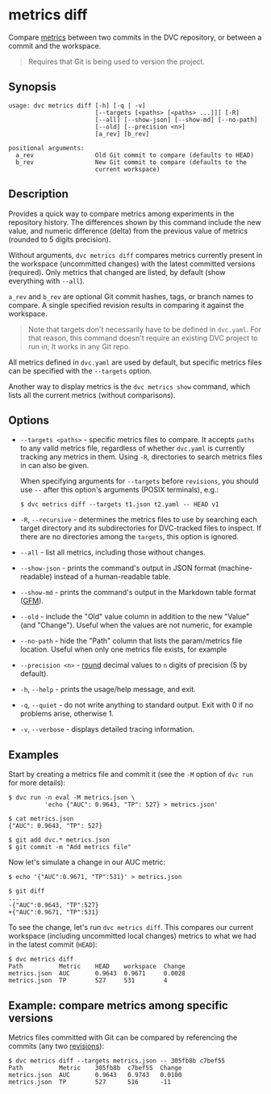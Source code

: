 # metrics diff

Compare [metrics](/doc/command-reference/metrics) between two commits in the
<abbr>DVC repository</abbr>, or between a commit and the <abbr>workspace</abbr>.

> Requires that Git is being used to version the project.

## Synopsis

```usage
usage: dvc metrics diff [-h] [-q | -v]
                        [--targets [<paths> [<paths> ...]]] [-R]
                        [--all] [--show-json] [--show-md] [--no-path]
                        [--old] [--precision <n>]
                        [a_rev] [b_rev]

positional arguments:
  a_rev                 Old Git commit to compare (defaults to HEAD)
  b_rev                 New Git commit to compare (defaults to the
                        current workspace)
```

## Description

Provides a quick way to compare metrics among experiments in the repository
history. The differences shown by this command include the new value, and
numeric difference (delta) from the previous value of metrics (rounded to 5
digits precision).

Without arguments, `dvc metrics diff` compares metrics currently present in the
<abbr>workspace</abbr> (uncommitted changes) with the latest committed versions
(required). Only metrics that changed are listed, by default (show everything
with `--all`).

`a_rev` and `b_rev` are optional Git commit hashes, tags, or branch names to
compare. A single specified revision results in comparing it against the
workspace.

> Note that targets don't necessarily have to be defined in `dvc.yaml`. For that
> reason, this command doesn't require an existing DVC project to run in; It
> works in any Git repo.

All metrics defined in `dvc.yaml` are used by default, but specific metrics
files can be specified with the `--targets` option.

Another way to display metrics is the `dvc metrics show` command, which lists
all the current metrics (without comparisons).

## Options

- `--targets <paths>` - specific metrics files to compare. It accepts `paths` to
  any valid metrics file, regardless of whether `dvc.yaml` is currently tracking
  any metrics in them. Using `-R`, directories to search metrics files in can
  also be given.

  When specifying arguments for `--targets` before `revisions`, you should use
  `--` after this option's arguments (POSIX terminals), e.g.:

  ```dvc
  $ dvc metrics diff --targets t1.json t2.yaml -- HEAD v1
  ```

- `-R`, `--recursive` - determines the metrics files to use by searching each
  target directory and its subdirectories for DVC-tracked files to inspect. If
  there are no directories among the `targets`, this option is ignored.

- `--all` - list all metrics, including those without changes.

- `--show-json` - prints the command's output in JSON format (machine-readable)
  instead of a human-readable table.

- `--show-md` - prints the command's output in the Markdown table format
  ([GFM](https://github.github.com/gfm/#tables-extension-)).

- `--old` - include the "Old" value column in addition to the new "Value" (and
  "Change"). Useful when the values are not numeric, for example

- `--no-path` - hide the "Path" column that lists the param/metrics file
  location. Useful when only one metrics file exists, for example

- `--precision <n>` -
  [round](https://docs.python.org/3/library/functions.html#round) decimal values
  to `n` digits of precision (5 by default).

- `-h`, `--help` - prints the usage/help message, and exit.

- `-q`, `--quiet` - do not write anything to standard output. Exit with 0 if no
  problems arise, otherwise 1.

- `-v`, `--verbose` - displays detailed tracing information.

## Examples

Start by creating a metrics file and commit it (see the `-M` option of `dvc run`
for more details):

```dvc
$ dvc run -n eval -M metrics.json \
          'echo {"AUC": 0.9643, "TP": 527} > metrics.json'

$ cat metrics.json
{"AUC": 0.9643, "TP": 527}

$ git add dvc.* metrics.json
$ git commit -m "Add metrics file"
```

Now let's simulate a change in our AUC metric:

```dvc
$ echo '{"AUC":0.9671, "TP":531}' > metrics.json

$ git diff
...
-{"AUC":0.9643, "TP":527}
+{"AUC":0.9671, "TP":531}
```

To see the change, let's run `dvc metrics diff`. This compares our current
<abbr>workspace</abbr> (including uncommitted local changes) metrics to what we
had in the latest commit (`HEAD`):

```dvc
$ dvc metrics diff
Path          Metric    HEAD    workspace  Change
metrics.json  AUC       0.9643  0.9671     0.0028
metrics.json  TP        527     531        4
```

## Example: compare metrics among specific versions

Metrics files committed with Git can be compared by referencing the commits (any
two [revisions](https://git-scm.com/docs/revisions)):

```dvc
$ dvc metrics diff --targets metrics.json -- 305fb8b c7bef55
Path          Metric    305fb8b  c7bef55  Change
metrics.json  AUC       0.9643   0.9743   0.0100
metrics.json  TP        527      516      -11
```
